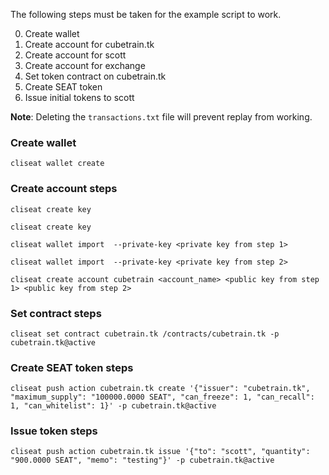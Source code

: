 The following steps must be taken for the example script to work.

0. Create wallet
0. Create account for cubetrain.tk
0. Create account for scott
0. Create account for exchange
0. Set token contract on cubetrain.tk
0. Create SEAT token
0. Issue initial tokens to scott

**Note**:
Deleting the `transactions.txt` file will prevent replay from working.


### Create wallet
`cliseat wallet create`

### Create account steps
`cliseat create key`

`cliseat create key`

`cliseat wallet import  --private-key <private key from step 1>`

`cliseat wallet import  --private-key <private key from step 2>`

`cliseat create account cubetrain <account_name> <public key from step 1> <public key from step 2>`

### Set contract steps
`cliseat set contract cubetrain.tk /contracts/cubetrain.tk -p cubetrain.tk@active`

### Create SEAT token steps
`cliseat push action cubetrain.tk create '{"issuer": "cubetrain.tk", "maximum_supply": "100000.0000 SEAT", "can_freeze": 1, "can_recall": 1, "can_whitelist": 1}' -p cubetrain.tk@active`

### Issue token steps
`cliseat push action cubetrain.tk issue '{"to": "scott", "quantity": "900.0000 SEAT", "memo": "testing"}' -p cubetrain.tk@active`
